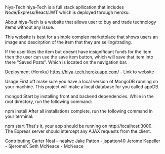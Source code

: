 hiya-Tech
hiya-Tech is a full stack apllication that includes Node/Express/React/JWT which is deployed through heroku.

About
hiya-Tech is a website that allows user to buy and trade technology items without any issue.

This website is best for a simple complex marketplace that shows users an image and descirption of the item that they are selling/trading.

If the user likes the item but doesnt have insignificant funds for the item then the user can use the save item button, which will save that item into there "Saved Posts". Which is located on the navigation bar.

Deployment (Heroku)
https://hiya-tech.herokuapp.com/ - Link to website

Usage
First off make sure you have a local version of MongoDB running on your machine. This project will make a local database for you called appDB.

mongod
Start by installing front and backend dependencies. While in the root directory, run the following command:

npm install
After all installations complete, run the following command in your terminal:

npm start
That's it, your app should be running on http://localhost:3000. The Express server should intercept any AJAX requests from the client.

Contributing
Carter Neal - nealwc
Jake Patton - jspatton40
Jerome Kapeller - SjeromeK
Seth McNeace - McNeace
